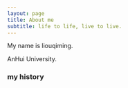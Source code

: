 ```yaml
---
layout: page
title: About me
subtitle: life to life, live to live.
---
```


My name is liouqiming. 

AnHui University.


### my history

